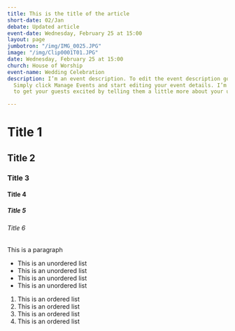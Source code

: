 ```yaml
---
title: This is the title of the article
short-date: 02/Jan
debate: Updated article
event-date: Wednesday, February 25 at 15:00
layout: page
jumbotron: "/img/IMG_0025.JPG"
image: "/img/Clip0001T01.JPG"
date: Wednesday, February 25 at 15:00
church: House of Worship
event-name: Wedding Celebration
description: I’m an event description. To edit the event description go to My Events.
  Simply click Manage Events and start editing your event details. I’m a great place
  to get your guests excited by telling them a little more about your upcoming events.

---
```

# Title 1

## Title 2

### Title 3

#### Title 4

##### Title 5

###### Title 6

This is a paragraph

* This is an unordered list
* This is an unordered list
* This is an unordered list
* This is an unordered list

1. This is an ordered list
2. This is an ordered list
3. This is an ordered list
4. This is an ordered list
